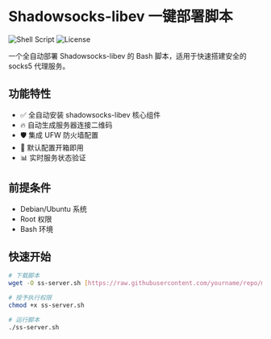 # Shadowsocks-libev 一键部署脚本

![Shell Script](https://img.shields.io/badge/Shell_Script-%23121011.svg?style=for-the-badge&logo=gnu-bash&logoColor=white)
![License](https://img.shields.io/badge/License-MIT-blue.svg)

一个全自动部署 Shadowsocks-libev 的 Bash 脚本，适用于快速搭建安全的 socks5 代理服务。

## 功能特性

- ✅ 全自动安装 shadowsocks-libev 核心组件
- 🔥 自动生成服务器连接二维码
- 🛡️ 集成 UFW 防火墙配置
- 📝 默认配置开箱即用
- 📊 实时服务状态验证

## 前提条件

- Debian/Ubuntu 系统
- Root 权限
- Bash 环境

## 快速开始

```bash
# 下载脚本
wget -O ss-server.sh [https://raw.githubusercontent.com/yourname/repo/main/deploy-ss.sh](https://raw.githubusercontent.com/myeyesareopen/shadowsocks-auto-setup/refs/heads/main/ss-server.sh)

# 授予执行权限
chmod +x ss-server.sh

# 运行脚本
./ss-server.sh
